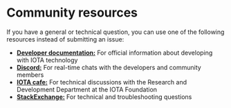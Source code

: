 # Community resources

If you have a general or technical question, you can use one of the following resources instead of submitting an issue:

-   [**Developer documentation:**](https://docs.iota.org/) For official information about developing with IOTA technology
-   [**Discord:**](https://discord.iota.org/) For real-time chats with the developers and community members
-   [**IOTA cafe:**](https://iota.cafe/) For technical discussions with the Research and Development Department at the IOTA Foundation
-   [**StackExchange:**](https://iota.stackexchange.com/) For technical and troubleshooting questions
